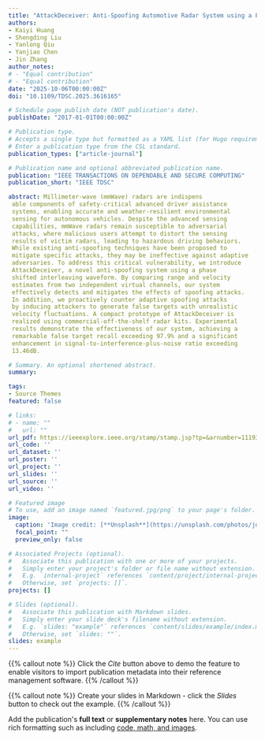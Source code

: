 ```yaml
---
title: "AttackDeceiver: Anti-Spoofing Automotive Radar System using a Phase-Shifted Interleaving Waveform"
authors:
- Kaiyi Huang
- Shengding Liu
- Yanlong Qiu
- Yanjiao Chen
- Jin Zhang
author_notes:
# - "Equal contribution"
# - "Equal contribution"
date: "2025-10-06T00:00:00Z"
doi: "10.1109/TDSC.2025.3616165"

# Schedule page publish date (NOT publication's date).
publishDate: "2017-01-01T00:00:00Z"

# Publication type.
# Accepts a single type but formatted as a YAML list (for Hugo requirements).
# Enter a publication type from the CSL standard.
publication_types: ["article-journal"]

# Publication name and optional abbreviated publication name.
publication: "IEEE TRANSACTIONS ON DEPENDABLE AND SECURE COMPUTING"
publication_short: "IEEE TDSC"

abstract: Millimeter-wave (mmWave) radars are indispens
 able components of safety-critical advanced driver assistance
 systems, enabling accurate and weather-resilient environmental
 sensing for autonomous vehicles. Despite the advanced sensing
 capabilities, mmWave radars remain susceptible to adversarial
 attacks, where malicious users attempt to distort the sensing
 results of victim radars, leading to hazardous driving behaviors.
 While existing anti-spoofing techniques have been proposed to
 mitigate specific attacks, they may be ineffective against adaptive
 adversaries. To address this critical vulnerability, we introduce
 AttackDeceiver, a novel anti-spoofing system using a phase
 shifted interleaving waveform. By comparing range and velocity
 estimates from two independent virtual channels, our system
 effectively detects and mitigates the effects of spoofing attacks.
 In addition, we proactively counter adaptive spoofing attacks
 by inducing attackers to generate false targets with unrealistic
 velocity fluctuations. A compact prototype of AttackDeceiver is
 realized using commercial-off-the-shelf radar kits. Experimental
 results demonstrate the effectiveness of our system, achieving a
 remarkable false target recall exceeding 97.9% and a significant
 enhancement in signal-to-interference-plus-noise ratio exceeding
 13.46dB.

# Summary. An optional shortened abstract.
summary: 

tags:
- Source Themes
featured: false

# links:
# - name: ""
#   url: ""
url_pdf: https://ieeexplore.ieee.org/stamp/stamp.jsp?tp=&arnumber=11193651&tag=1
url_code: ''
url_dataset: ''
url_poster: ''
url_project: ''
url_slides: ''
url_source: ''
url_video: ''

# Featured image
# To use, add an image named `featured.jpg/png` to your page's folder. 
image:
  caption: 'Image credit: [**Unsplash**](https://unsplash.com/photos/jdD8gXaTZsc)'
  focal_point: ""
  preview_only: false

# Associated Projects (optional).
#   Associate this publication with one or more of your projects.
#   Simply enter your project's folder or file name without extension.
#   E.g. `internal-project` references `content/project/internal-project/index.md`.
#   Otherwise, set `projects: []`.
projects: []

# Slides (optional).
#   Associate this publication with Markdown slides.
#   Simply enter your slide deck's filename without extension.
#   E.g. `slides: "example"` references `content/slides/example/index.md`.
#   Otherwise, set `slides: ""`.
slides: example
---
```


{{% callout note %}}
Click the *Cite* button above to demo the feature to enable visitors to import publication metadata into their reference management software.
{{% /callout %}}

{{% callout note %}}
Create your slides in Markdown - click the *Slides* button to check out the example.
{{% /callout %}}

Add the publication's **full text** or **supplementary notes** here. You can use rich formatting such as including [code, math, and images](https://docs.hugoblox.com/content/writing-markdown-latex/).
